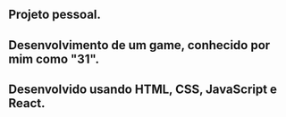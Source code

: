 ## Projeto pessoal.
## Desenvolvimento de um game, conhecido por mim como "31".
## Desenvolvido usando HTML, CSS, JavaScript e React.
